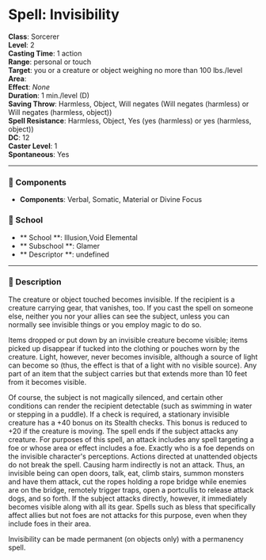 
# Spell: Invisibility
**Class**: Sorcerer  
**Level**: 2  
**Casting Time**: 1 action  
**Range**: personal or touch  
**Target**: you or a creature or object weighing no more than 100 lbs./level  
**Area**:   
**Effect**: _None_  
**Duration**: 1 min./level (D)  
**Saving Throw**: Harmless, Object, Will negates (Will negates (harmless) or Will negates (harmless, object))  
**Spell Resistance**: Harmless, Object, Yes (yes (harmless) or yes (harmless, object))  
**DC**: 12  
**Caster Level**: 1  
**Spontaneous**: Yes

---

### 🔮 Components
- **Components**: Verbal, Somatic, Material or Divine Focus

### 🏫 School
- ** School **: Illusion,Void Elemental
- ** Subschool **: Glamer
- ** Descriptor **: undefined
---

### 📜 Description
The creature or object touched becomes invisible. If the recipient is a creature carrying gear, that vanishes, too. If you cast the spell on someone else, neither you nor your allies can see the subject, unless you can normally see invisible things or you employ magic to do so.

Items dropped or put down by an invisible creature become visible; items picked up disappear if tucked into the clothing or pouches worn by the creature. Light, however, never becomes invisible, although a source of light can become so (thus, the effect is that of a light with no visible source). Any part of an item that the subject carries but that extends more than 10 feet from it becomes visible.

Of course, the subject is not magically silenced, and certain other conditions can render the recipient detectable (such as swimming in water or stepping in a puddle). If a check is required, a stationary invisible creature has a +40 bonus on its Stealth checks. This bonus is reduced to +20 if the creature is moving. The spell ends if the subject attacks any creature. For purposes of this spell, an attack includes any spell targeting a foe or whose area or effect includes a foe. Exactly who is a foe depends on the invisible character's perceptions. Actions directed at unattended objects do not break the spell. Causing harm indirectly is not an attack. Thus, an invisible being can open doors, talk, eat, climb stairs, summon monsters and have them attack, cut the ropes holding a rope bridge while enemies are on the bridge, remotely trigger traps, open a portcullis to release attack dogs, and so forth. If the subject attacks directly, however, it immediately becomes visible along with all its gear. Spells such as bless that specifically affect allies but not foes are not attacks for this purpose, even when they include foes in their area.

Invisibility can be made permanent (on objects only) with a permanency spell.
